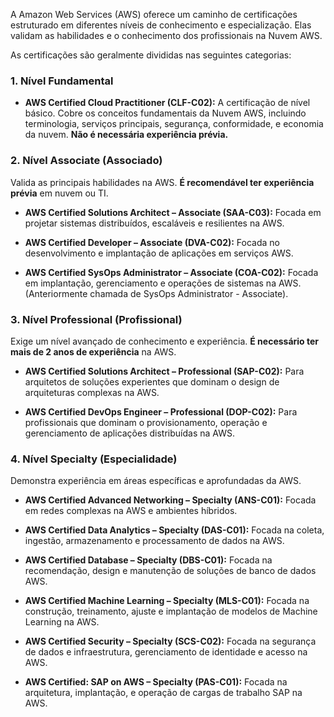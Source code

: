A Amazon Web Services (AWS) oferece um caminho de certificações estruturado em diferentes níveis de conhecimento e especialização. Elas validam as habilidades e o conhecimento dos profissionais na Nuvem AWS.

As certificações são geralmente divididas nas seguintes categorias:

### 1. Nível Fundamental

- **AWS Certified Cloud Practitioner (CLF-C02):** A certificação de nível básico. Cobre os conceitos fundamentais da Nuvem AWS, incluindo terminologia, serviços principais, segurança, conformidade, e economia da nuvem. **Não é necessária experiência prévia.**
    

### 2. Nível Associate (Associado)

Valida as principais habilidades na AWS. **É recomendável ter experiência prévia** em nuvem ou TI.

- **AWS Certified Solutions Architect – Associate (SAA-C03):** Focada em projetar sistemas distribuídos, escaláveis e resilientes na AWS.
    
- **AWS Certified Developer – Associate (DVA-C02):** Focada no desenvolvimento e implantação de aplicações em serviços AWS.
    
- **AWS Certified SysOps Administrator – Associate (COA-C02):** Focada em implantação, gerenciamento e operações de sistemas na AWS. (Anteriormente chamada de SysOps Administrator - Associate).
    

### 3. Nível Professional (Profissional)

Exige um nível avançado de conhecimento e experiência. **É necessário ter mais de 2 anos de experiência** na AWS.

- **AWS Certified Solutions Architect – Professional (SAP-C02):** Para arquitetos de soluções experientes que dominam o design de arquiteturas complexas na AWS.
    
- **AWS Certified DevOps Engineer – Professional (DOP-C02):** Para profissionais que dominam o provisionamento, operação e gerenciamento de aplicações distribuídas na AWS.
    

### 4. Nível Specialty (Especialidade)

Demonstra experiência em áreas específicas e aprofundadas da AWS.

- **AWS Certified Advanced Networking – Specialty (ANS-C01):** Focada em redes complexas na AWS e ambientes híbridos.
    
- **AWS Certified Data Analytics – Specialty (DAS-C01):** Focada na coleta, ingestão, armazenamento e processamento de dados na AWS.
    
- **AWS Certified Database – Specialty (DBS-C01):** Focada na recomendação, design e manutenção de soluções de banco de dados AWS.
    
- **AWS Certified Machine Learning – Specialty (MLS-C01):** Focada na construção, treinamento, ajuste e implantação de modelos de Machine Learning na AWS.
    
- **AWS Certified Security – Specialty (SCS-C02):** Focada na segurança de dados e infraestrutura, gerenciamento de identidade e acesso na AWS.
    
- **AWS Certified: SAP on AWS – Specialty (PAS-C01):** Focada na arquitetura, implantação, e operação de cargas de trabalho SAP na AWS.